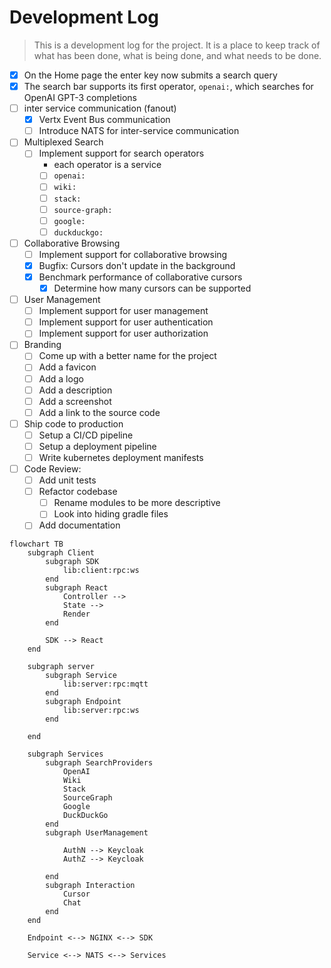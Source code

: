 # Development Log

> This is a development log for the project. It is a place to keep track of what
> has been done, what is being done, and what needs to be done.

- [x] On the Home page the enter key now submits a search query
- [x] The search bar supports its first operator, ```openai:```, which searches
  for OpenAI GPT-3 completions
- [ ] inter service communication (fanout)
    - [x] Vertx Event Bus communication
    - [ ] Introduce NATS for inter-service communication
- [ ] Multiplexed Search
    - [ ] Implement support for search operators
        - each operator is a service
        - [ ] ```openai:```
        - [ ] ```wiki:```
        - [ ] ```stack:```
        - [ ] ```source-graph:```
        - [ ] ```google:```
        - [ ] ```duckduckgo:```
- [ ] Collaborative Browsing
    - [ ] Implement support for collaborative browsing
    - [x] Bugfix: Cursors don't update in the background
    - [x] Benchmark performance of collaborative cursors
        - [x] Determine how many cursors can be supported
- [ ] User Management
    - [ ] Implement support for user management
    - [ ] Implement support for user authentication
    - [ ] Implement support for user authorization
- [ ] Branding
    - [ ] Come up with a better name for the project
    - [ ] Add a favicon
    - [ ] Add a logo
    - [ ] Add a description
    - [ ] Add a screenshot
    - [ ] Add a link to the source code
- [ ] Ship code to production
    - [ ] Setup a CI/CD pipeline
    - [ ] Setup a deployment pipeline
    - [ ] Write kubernetes deployment manifests
- [ ] Code Review:
    - [ ] Add unit tests
    - [ ] Refactor codebase
        - [ ] Rename modules to be more descriptive
        - [ ] Look into hiding gradle files
    - [ ] Add documentation

````mermaid
flowchart TB
    subgraph Client
        subgraph SDK
            lib:client:rpc:ws
        end 
        subgraph React
            Controller -->
            State -->
            Render
        end
        
        SDK --> React
    end
    
    subgraph server
        subgraph Service
            lib:server:rpc:mqtt
        end
        subgraph Endpoint
            lib:server:rpc:ws
        end
        
    end
    
    subgraph Services
        subgraph SearchProviders
            OpenAI
            Wiki
            Stack
            SourceGraph
            Google
            DuckDuckGo
        end
        subgraph UserManagement
            
            AuthN --> Keycloak
            AuthZ --> Keycloak
            
        end
        subgraph Interaction
            Cursor
            Chat
        end
    end
    
    Endpoint <--> NGINX <--> SDK
    
    Service <--> NATS <--> Services



````